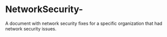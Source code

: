 # NetworkSecurity-
A document with network security fixes for a specific organization that had network security issues.
